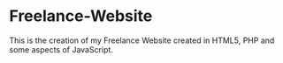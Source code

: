 # Freelance-Website

This is the creation of my Freelance Website created in HTML5, PHP and some aspects of JavaScript.
